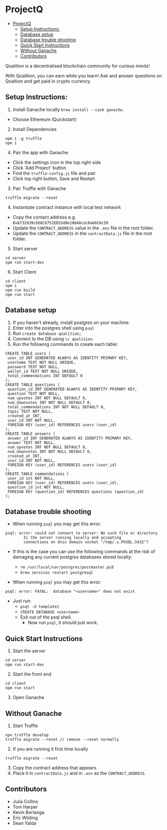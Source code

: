 # ProjectQ

- [ProjectQ](#projectq)
  - [Setup Instructions:](#setup-instructions)
  - [Database setup](#database-setup)
  - [Database trouble shooting](#database-trouble-shooting)
  - [Quick Start Instructions](#quick-start-instructions)
  - [Without Ganache](#without-ganache)
  - [Contributors](#contributors)


Qoalition is a decentralised blockchain community for curious minds!

With Qoalition, you can earn while you learn! Ask and answer questions on Qoaltion and get paid in crypto currency.

## Setup Instructions:

 1. Install Ganache locally  `brew install --cask ganache`.
 - Choose Ethereum (Quickstart)
 2. Install Dependencies
  ```
  npm i -g truffle
  npm i
  ```
 4. Pair the app with Ganache 

  - Click the settings icon in the top right side
  - Click 'Add Project' button
  - Find the `truffle-config.js` file and pair 
  - Click top right button, Save and Restart
 3. Pair Truffle with Ganache
  ```
  truffle migrate --reset
  ```
 4. Instantiate contract instance with local test network

  - Copy the contact address e.g. `0x8732939cE66C8752ED55d0e186A8cdc0a66C0c59`
  - Update the `CONTRACT_ADDRESS` value in the `.env` file in the root folder.
  - Update the `CONTRACT_ADDRESS` in the `contractData.js` file in the root folder.
 5. Start server
  ```
  cd server
  npm run start-dev
  ```
 6. Start Client
  ```
  cd client
  npm i 
  npm run build
  npm run start
  ```

## Database setup

1. If you haven't already, install postgres on your machine.
2. Enter into the postgres shell using `psql`
3. Run `create database qoalition;`
4. Connect to the DB using `\c qoalition`.
5. Run the following commands to create each table:
```
CREATE TABLE users (
 user_id INT GENERATED ALWAYS AS IDENTITY PRIMARY KEY,
 username TEXT NOT NULL UNIQUE,
 password TEXT NOT NULL,
 wallet_id TEXT NOT NULL UNIQUE,
 total_commendations INT DEFAULT 0
);
CREATE TABLE questions (
 question_id INT GENERATED ALWAYS AS IDENTITY PRIMARY KEY,
 question TEXT NOT NULL,
 num_upvotes INT NOT NULL DEFAULT 0,
 num_downvotes INT NOT NULL DEFAULT 0,
 total_commendations INT NOT NULL DEFAULT 0,
 topic TEXT NOT NULL,
 created_at INT,
 user_id INT NOT NULL,
 FOREIGN KEY (user_id) REFERENCES users (user_id)
);
CREATE TABLE answers (
 answer_id INT GENERATED ALWAYS AS IDENTITY PRIMARY KEY,
 answer TEXT NOT NULL,
 num_upvotes INT NOT NULL DEFAULT 0,
 num_downvotes INT NOT NULL DEFAULT 0,
 created_at INT,
 user_id INT NOT NULL,
 FOREIGN KEY (user_id) REFERENCES users (user_id)
);
CREATE TABLE commendations (
 user_id int NOT NULL,
 FOREIGN KEY (user_id) REFERENCES users (user_id),
 question_id int NOT NULL,
 FOREIGN KEY (question_id) REFERENCES questions (question_id)
);
```

## Database trouble shooting

- When running `psql` you may get this error:
```
psql: error: could not connect to server: No such file or directory
        Is the server running locally and accepting
        connections on Unix domain socket "/tmp/.s.PGSQL.5432"?
```
  - If this is the case you can use the following commands at the risk of damaging any current postgres databases stored locally:
    - `rm /usr/local/var/postgres/postmaster.pid`
    - `brew services restart postgresql`
        
- When running `psql` you may get this error:
```
psql: error: FATAL:  database "<username>" does not exist
```
  - Just run:
    - `psql -d template1`
    - `CREATE DATABASE <username>`
    - Exit out of the psql shell.
      - Now run `psql`, it should just work.

## Quick Start Instructions

1. Start the server
```
cd server
npm run start-dev
```
2. Start the front end
```
cd client
npm run start
```
3. Open Ganache

## Without Ganache

1. Start Truffle
```
npx truffle develop
truffle migrate --reset // remove --reset normally
```
2. If you are running it first time locally
```
truffle migrate --reset
```
3. Copy the contract address that appears.
4. Place it in `contractData.js` and in `.env` as the `CONTRACT_ADDRESS`.

## Contributors

- Julia Collins
- Tom Harper
- Kevin Berlanga
- Eric Wilding
- Sean Yalda
